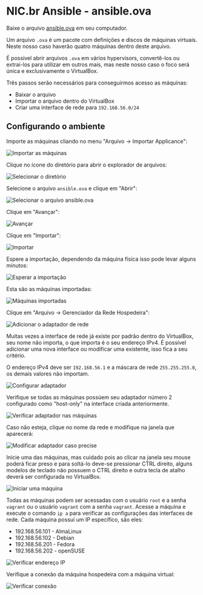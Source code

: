 # NIC.br Ansible - ansible.ova

Baixe o arquivo [ansible.ova](https://drive.google.com/file/d/1orTDlmB6Hn9jfBi7LTJNgsZ-YIkmiwyz) em seu computador.

Um arquivo `.ova` é um pacote com definições e discos de máquinas virtuais. Neste nosso caso haverão quatro máquinas dentro deste arquivo.

É possível abrir arquivos `.ova` em vários hypervisors, convertê-los ou extraí-los para utilizar em outros mais, mas neste nosso caso o foco será única e exclusivamente o VirtualBox.

Três passos serão necessários para conseguirmos acesso as máquinas:

- Baixar o arquivo
- Importar o arquivo dentro do VirtualBox
- Criar uma interface de rede para `192.168.56.0/24`

## Configurando o ambiente

Importe as máquinas cliando no menu "Arquivo -> Importar Applicance":

![Importar as máquinas](../images/virtualbox-01.png)

Clique no ícone do diretório para abrir o explorador de arquivos:

![Selecionar o diretório](../images/virtualbox-02.png)

Selecione o arquivo `ansible.ova` e clique em "Abrir":

![Selecionar o arquivo ansible.ova](../images/virtualbox-03.png)

Clique em "Avançar":

![Avançar](../images/virtualbox-04.png)

Clique em "Importar":

![Importar](../images/virtualbox-05.png)

Espere a importação, dependendo da máquina física isso pode levar alguns minutos:

![Esperar a importação](../images/virtualbox-06.png)

Esta são as máquinas importadas:

![Máquinas importadas](../images/virtualbox-07.png)

Clique em "Arquivo -> Gerenciador da Rede Hospedeira":

![Adicionar o adaptador de rede](../images/virtualbox-08.png)

Muitas vezes a interface de rede já existe por padrão dentro do VirtualBox, seu nome não importa, o que importa é o seu endereço IPv4. É possível adicionar uma nova interface ou modificar uma existente, isso fica a seu critério.

O endereço IPv4 deve ser `192.168.56.1` e a máscara de rede `255.255.255.0`, os demais valores não importam.

![Configurar adaptador](../images/virtualbox-09.png)

Verifique se todas as máquinas possúem seu adaptador número 2 configurado como "host-only" na interface criada anteriormente.

![Verificar adaptador nas máquinas](../images/virtualbox-10.png)

Caso não esteja, clique no nome da rede e modifique na janela que aparecerá:

![Modificar adaptador caso precise](../images/virtualbox-11.png)

Inicie uma das máquinas, mas cuidado pois ao clicar na janela seu mouse poderá ficar preso e para soltá-lo deve-se pressionar CTRL direito, alguns modelos de teclado não possuem o CTRL direito e outra tecla de atalho deverá ser configurada no VirtualBox.

![Iniciar uma máquina](../images/virtualbox-12.png)

Todas as máquinas podem ser acessadas com o usuário `root` e a senha `vagrant` ou o usuário `vagrant` com a senha `vagrant`.
Acesse a máquina e execute o comando `ip a` para verificar as configurações das interfaces de rede.
Cada máquina possuí um IP específico, são eles:

- 192.168.56.101 - AlmaLinux
- 192.168.56.102 - Debian
- 192.168.56.201 - Fedora
- 192.168.56.202 - openSUSE

![Verificar endereço IP](../images/virtualbox-13.png)

Verifique a conexão da máquina hospedeira com a máquina virtual:

![Verificar conexão](../images/virtualbox-14.png)
